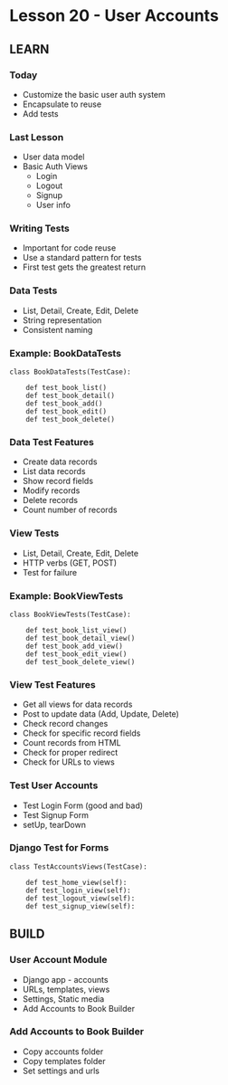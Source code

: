 # Lesson 20 - User Accounts

## LEARN


### Today
* Customize the basic user auth system
* Encapsulate to reuse
* Add tests


### Last Lesson
* User data model
* Basic Auth Views
    * Login
    * Logout
    * Signup
    * User info


### Writing Tests
* Important for code reuse
* Use a standard pattern for tests
* First test gets the greatest return


### Data Tests
* List, Detail, Create, Edit, Delete
* String representation
* Consistent naming


### Example: BookDataTests

    class BookDataTests(TestCase):

        def test_book_list()
        def test_book_detail()
        def test_book_add()
        def test_book_edit()
        def test_book_delete()


### Data Test Features
* Create data records
* List data records
* Show record fields
* Modify records
* Delete records
* Count number of records


### View Tests
* List, Detail, Create, Edit, Delete
* HTTP verbs (GET, POST)
* Test for failure


### Example: BookViewTests

    class BookViewTests(TestCase):

        def test_book_list_view()
        def test_book_detail_view()
        def test_book_add_view()
        def test_book_edit_view()
        def test_book_delete_view()


### View Test Features
* Get all views for data records
* Post to update data (Add, Update, Delete)
* Check record changes
* Check for specific record fields
* Count records from HTML
* Check for proper redirect
* Check for URLs to views


### Test User Accounts
* Test Login Form (good and bad)
* Test Signup Form
* setUp, tearDown


### Django Test for Forms

    class TestAccountsViews(TestCase):

        def test_home_view(self):
        def test_login_view(self):
        def test_logout_view(self):
        def test_signup_view(self):



## BUILD

### User Account Module
* Django app - accounts
* URLs, templates, views
* Settings, Static media
* Add Accounts to Book Builder


### Add Accounts to Book Builder
* Copy accounts folder
* Copy templates folder
* Set settings and urls

